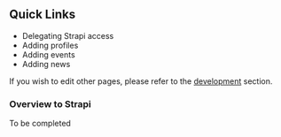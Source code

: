 ## Quick Links
- Delegating Strapi access
- Adding profiles
- Adding events
- Adding news

If you wish to edit other pages, please refer to the [development](/docs/development) section.

### Overview to Strapi
To be completed